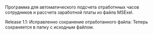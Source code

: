 Программа для автоматического подсчета отработнных часов сотрудников и рассчета заработной платы из файла MSExel.

Release 1.1:
  Исправленно сохранение отработанного файла:
    Теперь сохраняется в папку с исходным файлом.
